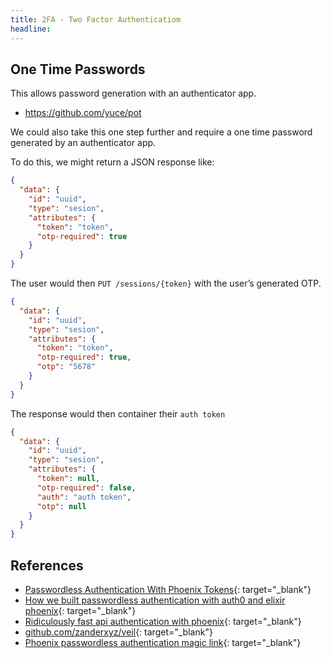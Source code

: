 ```yaml
---
title: 2FA - Two Factor Authenticatiom
headline:
---
```


## One Time Passwords

This allows password generation with an authenticator app.

* https://github.com/yuce/pot

We could also take this one step further and require a one time password generated by an authenticator app.

To do this, we might return a JSON response like:

```json
{
  "data": {
    "id": "uuid",
    "type": "sesion",
    "attributes": {
      "token": "token",
      "otp-required": true
    }
  }
}
```

The user would then `PUT /sessions/{token}` with the user’s generated OTP.

```json
{
  "data": {
    "id": "uuid",
    "type": "sesion",
    "attributes": {
      "token": "token",
      "otp-required": true,
      "otp": "5678"
    }
  }
}
```

The response would then container their `auth token`

```json
{
  "data": {
    "id": "uuid",
    "type": "sesion",
    "attributes": {
      "token": null,
      "otp-required": false,
      "auth": "auth token",
      "otp": null
    }
  }
}
```

## References

* [Passwordless Authentication With Phoenix Tokens](http://www.petecorey.com/blog/2017/04/24/passwordless-authentication-with-phoenix-tokens/){: target="_blank"}
* [How we built passwordless authentication with auth0 and elixir phoenix](https://medium.com/the-many/how-we-built-passwordless-authentication-with-auth0-and-elixir-phoenix-ea508c9f3490){: target="_blank"}
* [Ridiculously fast api authentication with phoenix](https://blog.codeship.com/ridiculously-fast-api-authentication-with-phoenix/){: target="_blank"}
* [github.com/zanderxyz/veil](https://github.com/zanderxyz/veil){: target="_blank"}
* [Phoenix passwordless authentication magic link](https://dennisreimann.de/articles/phoenix-passwordless-authentication-magic-link.html){: target="_blank"}
